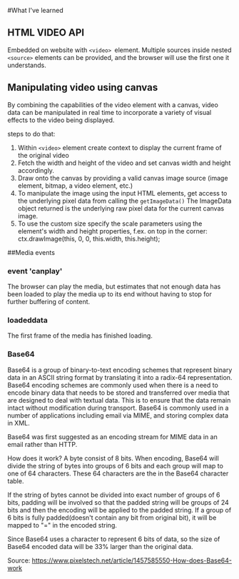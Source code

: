#What I've learned

## HTML VIDEO API

Embedded on website with ```<video> ```element.
Multiple sources inside nested ```<source>``` elements can be provided, and the browser will use the first one it understands.
 
## Manipulating video using canvas

By combining the capabilities of the video element with a canvas, video data can be manipulated in real time to incorporate a variety of visual effects to the video being displayed.


steps to do that:

1. Within `<video>` element create context to display the current frame of the original video
2. Fetch the width and height of the video and set canvas width and height accordingly.
3. Draw onto the canvas by providing a valid canvas image source (image element, bitmap, a video element, etc.)
4. To manipulate the image using the input HTML elements, get access to the underlying pixel data from  calling
the ```getImageData()```
The ImageData object returned is the underlying raw pixel data for the current canvas image. 
5. To use the custom size specify the scale parameters using the element's width and height properties, 
f.ex. on top in the corner:
ctx.drawImage(this, 0, 0, this.width, this.height);


##Media events
### event 'canplay'

The browser can play the media, but estimates that not enough data has been loaded to play the media up to its end without having to stop for further buffering of content.

### loadeddata	
The first frame of the media has finished loading.

### Base64
Base64 is a group of binary-to-text encoding schemes that represent binary data in an ASCII string format by translating it into a radix-64 representation. Base64 encoding schemes are commonly used when there is a need to encode binary data that needs to be stored and transferred over media that are designed to deal with textual data. This is to ensure that the data remain intact without modification during transport. Base64 is commonly used in a number of applications including email via MIME, and storing complex data in XML.

Base64 was first suggested as an encoding stream for MIME data in an email rather than HTTP.

How does it work?
A byte consist of 8 bits. When encoding, Base64 will divide the string of bytes into groups of 6 bits and each group will map to one of 64 characters. These 64 characters are the in the Base64 character table.

If the string of bytes cannot be divided into exact number of groups of 6 bits, padding will be involved so that the padded string will be groups of 24 bits and then the encoding will be applied to the padded string. If a group of 6 bits is fully padded(doesn't contain any bit from original bit), it will be mapped to "=" in the encoded string.

Since Base64 uses a character to represent 6 bits of data, so the size of Base64 encoded data will be 33% larger than the original data. 

Source: https://www.pixelstech.net/article/1457585550-How-does-Base64-work